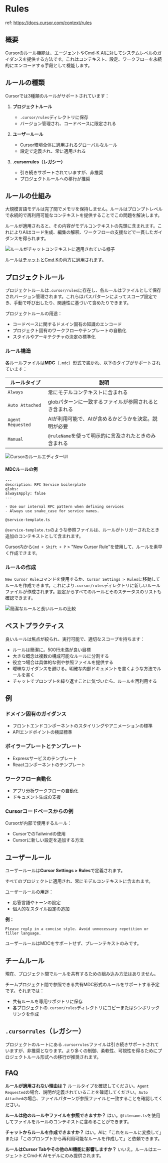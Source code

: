 # Rules

ref: <https://docs.cursor.com/context/rules>

## 概要

Cursorのルール機能は、エージェントやCmd-K AIに対してシステムレベルのガイダンスを提供する方法です。これはコンテキスト、設定、ワークフローを永続的にエンコードする手段として機能します。

## ルールの種類

Cursorでは3種類のルールがサポートされています：

1. **プロジェクトルール**
   - `.cursor/rules`ディレクトリに保存
   - バージョン管理され、コードベースに限定される

2. **ユーザールール**
   - Cursor環境全体に適用されるグローバルなルール
   - 設定で定義され、常に適用される

3. **.cursorrules（レガシー）**
   - 引き続きサポートされていますが、非推奨
   - プロジェクトルールへの移行が推奨

## ルールの仕組み

大規模言語モデルは完了間でメモリを保持しません。ルールはプロンプトレベルで永続的で再利用可能なコンテキストを提供することでこの問題を解決します。

ルールが適用されると、その内容がモデルコンテキストの先頭に含まれます。これによりAIはコード生成、編集の解釈、ワークフローの支援などで一貫したガイダンスを得られます。

![ルールがチャットコンテキストに適用されている様子](https://mintlify.s3.us-west-1.amazonaws.com/cursor/images/context/rules/rules-applied.png)

ルールは[チャット](https://docs.cursor.com/chat/overview)と[Cmd K](https://docs.cursor.com/cmdk/overview)の両方に適用されます。

## プロジェクトルール

プロジェクトルールは`.cursor/rules`に存在し、各ルールはファイルとして保存されバージョン管理されます。これらはパスパターンによってスコープ設定でき、手動で呼び出したり、関連性に基づいて含めたりできます。

プロジェクトルールの用途：

- コードベースに関するドメイン固有の知識のエンコード
- プロジェクト固有のワークフローやテンプレートの自動化
- スタイルやアーキテクチャの決定の標準化

### ルール構造

各ルールファイルは**MDC**（`.mdc`）形式で書かれ、以下のタイプがサポートされています：

| ルールタイプ | 説明 |
| --- | --- |
| `Always` | 常にモデルコンテキストに含まれる |
| `Auto Attached` | globパターンに一致するファイルが参照されるとき含まれる |
| `Agent Requested` | AIが利用可能で、AIが含めるかどうかを決定。説明が必要 |
| `Manual` | `@ruleName`を使って明示的に言及されたときのみ含まれる |

![CursorのルールエディターUI](https://mintlify.s3.us-west-1.amazonaws.com/cursor/images/context/rules/mdc-editor.png)

#### MDCルールの例

```
---
description: RPC Service boilerplate
globs:
alwaysApply: false
---

- Use our internal RPC pattern when defining services
- Always use snake_case for service names.

@service-template.ts
```

`@service-template.ts`のような参照ファイルは、ルールがトリガーされたとき追加のコンテキストとして含まれます。

Cursor内から`Cmd + Shift + P` > "New Cursor Rule"を使用して、ルールを素早く作成できます。

### ルールの作成

`New Cursor Rule`コマンドを使用するか、`Cursor Settings > Rules`に移動してルールを作成できます。これにより`.cursor/rules`ディレクトリに新しいルールファイルが作成されます。設定からすべてのルールとそのステータスのリストも確認できます。

![簡潔なルールと長いルールの比較](https://mintlify.s3.us-west-1.amazonaws.com/cursor/images/context/rules/rule-settings.png)

## ベストプラクティス

良いルールは焦点が絞られ、実行可能で、適切なスコープを持ちます：

- ルールは簡潔に。500行未満が良い目標
- 大きな概念は複数の構成可能なルールに分割する
- 役立つ場合は具体的な例や参照ファイルを提供する
- 曖昧なガイダンスを避ける。明確な内部ドキュメントを書くような方法でルールを書く
- チャットでプロンプトを繰り返すことに気づいたら、ルールを再利用する

## 例

### ドメイン固有のガイダンス

- フロントエンドコンポーネントのスタイリングやアニメーションの標準
- APIエンドポイントの検証標準

### ボイラープレートとテンプレート

- Expressサービスのテンプレート
- Reactコンポーネントのテンプレート

### ワークフロー自動化

- アプリ分析ワークフローの自動化
- ドキュメント生成の支援

### Cursorコードベースからの例

Cursorが内部で使用するルール：

- CursorでのTailwindの使用
- Cursorに新しい設定を追加する方法

## ユーザールール

ユーザールールは**Cursor Settings > Rules**で定義されます。

すべてのプロジェクトに適用され、常にモデルコンテキストに含まれます。

ユーザールールの用途：

- 応答言語やトーンの設定
- 個人的なスタイル設定の追加

**例：**

```
Please reply in a concise style. Avoid unnecessary repetition or filler language.
```

ユーザールールはMDCをサポートせず、プレーンテキストのみです。

## チームルール

現在、プロジェクト間でルールを共有するための組み込み方法はありません。

チームプロジェクト間で参照できる共有MDC形式のルールをサポートする予定です。それまでは：

- 共有ルールを専用リポジトリに保存
- 各プロジェクトの`.cursor/rules`ディレクトリにコピーまたはシンボリックリンクを作成

## `.cursorrules`（レガシー）

プロジェクトのルートにある`.cursorrules`ファイルは引き続きサポートされていますが、非推奨となります。より多くの制御、柔軟性、可視性を得るためにプロジェクトルール形式への移行が推奨されます。

## FAQ

**ルールが適用されない理由は？**
ルールタイプを確認してください。`Agent Requested`の場合、説明が定義されていることを確認してください。`Auto Attached`の場合、ファイルパターンが参照ファイルと一致することを確認してください。

**ルールは他のルールやファイルを参照できますか？**
はい。`@filename.ts`を使用してファイルをルールのコンテキストに含めることができます。

**チャットからルールを作成できますか？**
はい。AIに「これをルールに変換して」または「このプロンプトから再利用可能なルールを作成して」と依頼できます。

**ルールはCursor Tabやその他のAI機能に影響しますか？**
いいえ。ルールはエージェントとCmd-K AIモデルにのみ提供されます。
